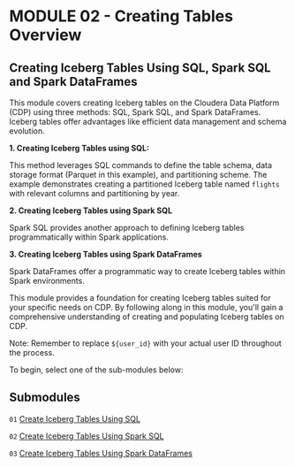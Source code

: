 #  MODULE 02 - Creating Tables Overview

## Creating Iceberg Tables Using SQL, Spark SQL and Spark DataFrames

This module covers creating Iceberg tables on the Cloudera Data Platform (CDP) using three methods: SQL, Spark SQL, and Spark DataFrames. Iceberg tables offer advantages like efficient data management and schema evolution.

**1\. Creating Iceberg Tables using SQL:**

This method leverages SQL commands to define the table schema, data storage format (Parquet in this example), and partitioning scheme. The example demonstrates creating a partitioned Iceberg table named `flights` with relevant columns and partitioning by year.

**2\. Creating Iceberg Tables using Spark SQL**

Spark SQL provides another approach to defining Iceberg tables programmatically within Spark applications.

**3\. Creating Iceberg Tables using Spark DataFrames**

Spark DataFrames offer a programmatic way to create Iceberg tables within Spark environments.

This module provides a foundation for creating Iceberg tables suited for your specific needs on CDP. By following along in this module, you'll gain a comprehensive understanding of creating and populating Iceberg tables on CDP.

Note: Remember to replace `${user_id}` with your actual user ID throughout the process.

To begin, select one of the sub-modules below:

## Submodules

`01` [Create Iceberg Tables Using SQL](create_iceberg_tbl_SQL.md)

`02` [Create Iceberg Tables Using Spark SQL](create_iceberg_tbl_SparkSQL.md)

`03` [Create Iceberg Tables Using Spark DataFrames](create_iceberg_tbl_SparkDataFrame.md)



